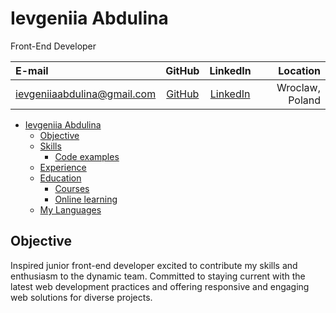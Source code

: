 # Ievgeniia Abdulina

Front-End Developer

| E-mail                      |                     GitHub                     |                         LinkedIn                          |        Location |
| :-------------------------- | :--------------------------------------------: | :-------------------------------------------------------: | --------------: |
| ievgeniiaabdulina@gmail.com | [GitHub](https://github.com/IevgeniiaAbdulina) | [LinkedIn](https://www.linkedin.com/in/ievgeniiaabdulina) | Wroclaw, Poland |

- [Ievgeniia Abdulina](#ievgeniia-abdulina)
    - [Objective](#objective)
    - [Skills](#skills)
        - [Code examples](#code-examples)
    - [Experience](#experience)
    - [Education](#education)
        - [Courses](#courses)
        - [Online learning](#online-learning)
    - [My Languages](#my-languages)


## Objective

Inspired junior front-end developer excited to contribute my skills and enthusiasm to the dynamic team. Committed to staying current with the latest web development practices and offering responsive and engaging web solutions for diverse projects.
